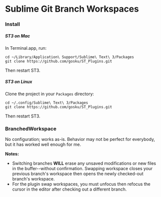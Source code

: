 # Sublime Git Branch Workspaces

### Install

##### ST3 on Mac

In Terminal.app, run:

    cd ~/Library/Application\ Support/Sublime\ Text\ 3/Packages
    git clone https://github.com/gosku/ST_Plugins.git

Then restart ST3.

##### ST3 on Linux

Clone the project in your `Packages` directory:

    cd ~/.config/Sublime\ Text\ 3/Packages
    git clone https://github.com/gosku/ST_Plugins.git

Then restart ST3.

### BranchedWorkspace

No configuration; works as-is. Behavior may not be perfect for everybody, but it has worked well enough for me.

**Notes:**

* Switching branches **WILL** erase any unsaved modifications or new files in the buffer--without confirmation. Swapping workspace closes your previous branch's workspace then opens the newly checked-out branch's workspace.
* For the plugin swap workspaces, you must unfocus then refocus the cursor in the editor after checking out a different branch. 
